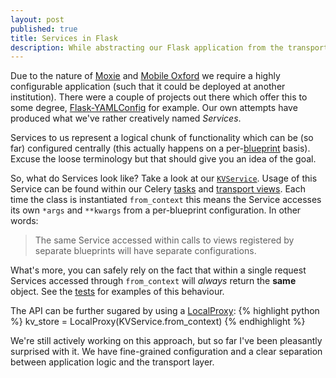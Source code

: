 ```yaml
---
layout: post
published: true
title: Services in Flask
description: While abstracting our Flask application from the transport layer we've introduced Services...
---
```


Due to the nature of [Moxie](/meet-moxie/) and [Mobile Oxford](http://m.ox.ac.uk) we require a highly configurable application (such that it could be deployed at another institution). There were a couple of projects out there which offer this to some degree, [Flask-YAMLConfig](http://pypi.python.org/pypi/Flask-YAMLConfig) for example. Our own attempts have produced what we've rather creatively named *Services*.

Services to us represent a logical chunk of functionality which can be (so far) configured centrally (this actually happens on a per-[blueprint](http://flask.pocoo.org/docs/blueprints/) basis). Excuse the loose terminology but that should give you an idea of the goal.

So, what do Services look like? Take a look at our [`KVService`](https://github.com/ox-it/moxie/blob/master/moxie/core/kv.py#L10). Usage of this Service can be found within our Celery [tasks](https://github.com/ox-it/moxie/blob/master/moxie/places/tasks.py) and [transport views](https://github.com/ox-it/moxie/blob/master/moxie/transport/views.py). Each time the class is instantiated `from_context` this means the Service accesses its own `*args` and `**kwargs` from a per-blueprint configuration. In other words:

> The same Service accessed within calls to views registered by separate blueprints will have separate configurations.

What's more, you can safely rely on the fact that within a single request Services accessed through `from_context` will *always* return the **same** object. See the [tests](https://github.com/ox-it/moxie/blob/master/moxie/tests/test_services.py#L17) for examples of this behaviour.

The API can be further sugared by using a [LocalProxy](http://werkzeug.pocoo.org/docs/local/#werkzeug.local.LocalProxy):
{% highlight python %}
kv_store = LocalProxy(KVService.from_context)
{% endhighlight %}

We're still actively working on this approach, but so far I've been pleasantly surprised with it. We have fine-grained configuration and a clear separation between application logic and the transport layer.
